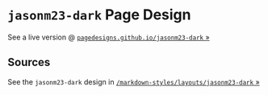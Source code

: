 # `jasonm23-dark` Page Design


See a live version @ [`pagedesigns.github.io/jasonm23-dark` »](http://pagedesigns.github.io/jasonm23-dark)


## Sources

See the `jasonm23-dark` design in
[`/markdown-styles/layouts/jasonm23-dark` »](https://github.com/mixu/markdown-styles/tree/master/layouts/jasonm23-dark)


